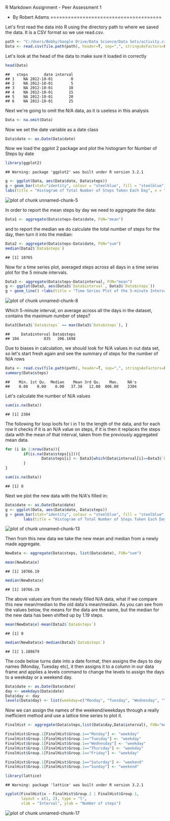 R Markdown Assignment - Peer Assessment 1
 - By Robert Adams
======================================

Let's first read the data into R using the directory path to where we saved the data. It is a CSV format so we use read.csv.


```r
path <- "C:/Users/Bobby/Google Drive/Data Science/Data Sets/activity.csv"
Data <- read.csv(file.path(path), header=T, sep=",", stringsAsFactors=FALSE)
```

Let's look at the head of the data to make sure it loaded in correctly


```r
head(Data)
```

```
##   steps       date interval
## 1    NA 2012-10-01        0
## 2    NA 2012-10-01        5
## 3    NA 2012-10-01       10
## 4    NA 2012-10-01       15
## 5    NA 2012-10-01       20
## 6    NA 2012-10-01       25
```

Next we're going to omit the N/A data, as it is useless in this analysis


```r
Data <- na.omit(Data)
```

Now we set the date variable as a date class


```r
Data$date <- as.Date(Data$date)
```

Now we load the ggplot 2 package and plot the histogram for Number of Steps by date


```r
library(ggplot2)
```

```
## Warning: package 'ggplot2' was built under R version 3.2.1
```

```r
g <- ggplot(Data, aes(Data$date, Data$steps))
g + geom_bar(stat="identity", colour = "steelblue", fill = "steelblue", width = 0.7) +
labs(title = "Histogram of Total Number of Steps Taken Each Day", x = "Date", y = "Total number of steps")
```

![plot of chunk unnamed-chunk-5](figure/unnamed-chunk-5-1.png) 

In order to report the mean steps by day we need to aggregate the data:


```r
Data1 <- aggregate(Data$steps~Data$date, FUN="mean")
```

and to report the median we do calculate the total number of steps for the day, then turn it into the median:


```r
Data2 <- aggregate(Data$steps~Data$date, FUN="sum")
median(Data2$`Data$steps`)
```

```
## [1] 10765
```

Now for a time series plot, averaged steps across all days in a time series plot for the 5 minute intervals.


```r
Data3 <- aggregate(Data$steps~Data$interval, FUN="mean")
g <- ggplot(Data3, aes(Data3$`Data$interval`, Data3$`Data$steps`))
g + geom_line() +labs(title = "Time Series Plot of the 5-minute Interval", x = "5-minute intervals", y = "Average Number of Steps Taken")
```

![plot of chunk unnamed-chunk-8](figure/unnamed-chunk-8-1.png) 

Which 5-minute interval, on average across all the days in the dataset, contains the maximum number of steps?


```r
Data3[Data3$`Data$steps` == max(Data3$`Data$steps`), ]
```

```
##     Data$interval Data$steps
## 104           835   206.1698
```

Due to biases in calculation, we should look for N/A values in out data set, so let's start fresh again and see the summary of steps for the number of N/A rows


```r
Data <- read.csv(file.path(path), header=T, sep=",", stringsAsFactors=FALSE)
summary(Data$steps)
```

```
##    Min. 1st Qu.  Median    Mean 3rd Qu.    Max.    NA's 
##    0.00    0.00    0.00   37.38   12.00  806.00    2304
```

Let's calculate the number of N/A values


```r
sum(is.na(Data))
```

```
## [1] 2304
```

The following for loop loofs for i in 1 to the length of the data, and for each row it checks if it is an N/A value on steps, if it is then it replaces the steps data with the mean of that interval, taken from the previously aggregated mean data.


```r
for (i in 1:nrow(Data)){
        if(is.na(Data$steps[i])){
                Data$steps[i] <- Data3[which(Data$interval[i]==Data3$`Data$interval`),]$`Data$steps`
        }
}

sum(is.na(Data))
```

```
## [1] 0
```

Next we plot the new data with the N/A's filled in:


```r
Data$date <- as.Date(Data$date)
g <- ggplot(Data, aes(Data$date, Data$steps))
g + geom_bar(stat="identity", colour = "steelblue", fill = "steelblue", width = 0.7) +
        labs(title = "Histogram of Total Number of Steps Taken Each Day", x = "Date", y = "Total number of steps")
```

![plot of chunk unnamed-chunk-13](figure/unnamed-chunk-13-1.png) 

Then from this new data we take the new mean and median from a newly made aggregate.


```r
NewData <- aggregate(Data$steps, list(Data$date), FUN="sum")

mean(NewData$x)
```

```
## [1] 10766.19
```

```r
median(NewData$x)
```

```
## [1] 10766.19
```

The above values are from the newly filled N/A data, what if we compare this new mean/median to the old data's mean/median. As you can see from the values below, the means for the data are the same, but the median for the new data has been shifted up by 1.19 steps.


```r
mean(NewData$x)-mean(Data2$`Data$steps`)
```

```
## [1] 0
```

```r
median(NewData$x)-median(Data2$`Data$steps`)
```

```
## [1] 1.188679
```

The code below turns date into a date format, then assigns the days to day names (Monday, Tuesday etc), it then assigns it to a column in our data frame and applies a levels command to change the levels to assign the days to a weekday or a weekend day.


```r
Data$date <- as.Date(Data$date)
day <- weekdays(Data$date)
Data$day <- day
levels(Data$day) <- list(weekday=c("Monday", "Tuesday", "Wednesday", "Thursday", "Friday"), weekend=c("Saturday", "Sunday"))
```

Now we can assign the names of the weekend/weekdays through a really inefficient method and use a lattice time series to plot it.


```r
FinalHist <- aggregate(Data$steps,list(Data$day,Data$interval), FUN="mean")

FinalHist$Group.1[FinalHist$Group.1=="Monday"] <- "weekday"
FinalHist$Group.1[FinalHist$Group.1=="Tuesday"] <- "weekday"
FinalHist$Group.1[FinalHist$Group.1=="Wednesday"] <- "weekday"
FinalHist$Group.1[FinalHist$Group.1=="Thursday"] <- "weekday"
FinalHist$Group.1[FinalHist$Group.1=="Friday"] <- "weekday"

FinalHist$Group.1[FinalHist$Group.1=="Saturday"] <- "weekend"
FinalHist$Group.1[FinalHist$Group.1=="Sunday"] <- "weekend"

library(lattice)
```

```
## Warning: package 'lattice' was built under R version 3.2.1
```

```r
xyplot(FinalHist$x ~ FinalHist$Group.2 | FinalHist$Group.1, 
       layout = c(1, 2), type = "l", 
       xlab = "Interval", ylab = "Number of steps")
```

![plot of chunk unnamed-chunk-17](figure/unnamed-chunk-17-1.png) 

